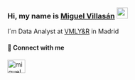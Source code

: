 ### Hi, my name is [Miguel Villasán](https://www.linkedin.com/in/miguel-villasan/)  <img src="https://media.giphy.com/media/hvRJCLFzcasrR4ia7z/giphy.gif" width="25">
I´m Data Analyst at [VMLY&R](https://www.vmlyr.com/) in Madrid

#### 🔗 Connect with me
<a href="https://www.linkedin.com/in/miguel-villasan/" target="blank"><img align="center" src="https://raw.githubusercontent.com/rahuldkjain/github-profile-readme-generator/master/src/images/icons/Social/linked-in-alt.svg" alt="miguelvillasan" height="30" width="40" /></a>


<!--
**miguelvillasan/miguelvillasan** is a ✨ _special_ ✨ repository because its `README.md` (this file) appears on your GitHub profile.

Here are some ideas to get you started:

- 🔭 I’m currently working on ...
- 🌱 I’m currently learning ...
- 👯 I’m looking to collaborate on ...
- 🤔 I’m looking for help with ...
- 💬 Ask me about ...
- 📫 How to reach me: ...
- 😄 Pronouns: ...
- ⚡ Fun fact: ...
-->
